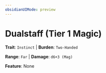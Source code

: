 ```yaml
---
obsidianUIMode: preview
---
```

# Dualstaff (Tier 1 Magic)

**Trait**: `Instinct` | **Burden**: `Two-Handed`

**Range**: `Far` | **Damage**: `d6+3 (Mag)`

**Feature**: None